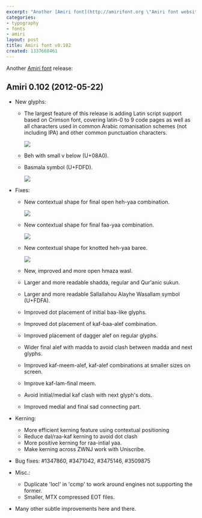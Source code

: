 ```yaml
---
excerpt: "Another [Amiri font](http://amirifont.org \"Amiri font website\") release"
categories:
- typography
- fonts
- amiri
layout: post
title: Amiri font v0.102
created: 1337668461
---
```

Another [Amiri font](http://amirifont.org "Amiri font website") release:

Amiri 0.102 (2012-05-22)
------------------------
* New glyphs:
  - The largest feature of this release is adding Latin script support based on
    Crimson font, covering latin-0 to 9 code pages as well as all characters
    used in common Arabic romanisation schemes (not including IPA) and other
    common punctuation characters.

    ![](http://www.khaledhosny.org/image/view/189/_original?.png)
  - Beh with small v below (U+08A0).
  - Basmala symbol (U+FDFD).

    ![](http://www.khaledhosny.org/files/images/be.png)

* Fixes:
  - New contextual shape for final open heh-yaa combination.

    ![](http://www.khaledhosny.org/files/images/he.png)
  - New contextual shape for final faa-yaa combination.

    ![](http://www.khaledhosny.org/files/images/fe.png)
  - New contextual shape for knotted heh-yaa baree.

    ![](http://www.khaledhosny.org/files/images/urduhe.png)
  - New, improved and more open hmaza wasl.
  - Larger and more readable shadda, regular and Qur'anic sukun.
  - Larger and more readable Sallallahou Alayhe Wasallam symbol (U+FDFA).
  - Improved dot placement of initial baa-like glyphs.
  - Improved dot placement of kaf-baa-alef combination.
  - Improved placement of dagger alef on regular glyphs.
  - Wider final alef with madda to avoid clash between madda and next glyphs.
  - Improved kaf-meem-alef, kaf-alef combinations at smaller sizes on screen.
  - Improve kaf-lam-final meem.
  - Avoid initial/medial kaf clash with next glyph's dots.
  - Improved medial and final sad connecting part.

* Kerning:
  - More efficient kerning feature using contextual positioning
  - Reduce dal/raa-kaf kerning to avoid dot clash
  - More positive kerning for raa-intial yaa.
  - Make kerning across ZWNJ work with Uniscribe.

* Bug fixes: #1347860, #3471042, #3475146, #3509875

* Misc.:
  - Duplicate 'locl' in 'ccmp' to work around engines not supporting the former.
  - Smaller, MTX compressed EOT files.

* Many other subtle improvements here and there.
